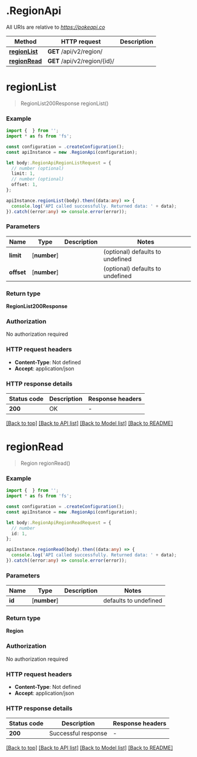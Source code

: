# .RegionApi

All URIs are relative to *https://pokeapi.co*

Method | HTTP request | Description
------------- | ------------- | -------------
[**regionList**](RegionApi.md#regionList) | **GET** /api/v2/region/ | 
[**regionRead**](RegionApi.md#regionRead) | **GET** /api/v2/region/{id}/ | 


# **regionList**
> RegionList200Response regionList()


### Example


```typescript
import {  } from '';
import * as fs from 'fs';

const configuration = .createConfiguration();
const apiInstance = new .RegionApi(configuration);

let body:.RegionApiRegionListRequest = {
  // number (optional)
  limit: 1,
  // number (optional)
  offset: 1,
};

apiInstance.regionList(body).then((data:any) => {
  console.log('API called successfully. Returned data: ' + data);
}).catch((error:any) => console.error(error));
```


### Parameters

Name | Type | Description  | Notes
------------- | ------------- | ------------- | -------------
 **limit** | [**number**] |  | (optional) defaults to undefined
 **offset** | [**number**] |  | (optional) defaults to undefined


### Return type

**RegionList200Response**

### Authorization

No authorization required

### HTTP request headers

 - **Content-Type**: Not defined
 - **Accept**: application/json


### HTTP response details
| Status code | Description | Response headers |
|-------------|-------------|------------------|
**200** | OK |  -  |

[[Back to top]](#) [[Back to API list]](README.md#documentation-for-api-endpoints) [[Back to Model list]](README.md#documentation-for-models) [[Back to README]](README.md)

# **regionRead**
> Region regionRead()


### Example


```typescript
import {  } from '';
import * as fs from 'fs';

const configuration = .createConfiguration();
const apiInstance = new .RegionApi(configuration);

let body:.RegionApiRegionReadRequest = {
  // number
  id: 1,
};

apiInstance.regionRead(body).then((data:any) => {
  console.log('API called successfully. Returned data: ' + data);
}).catch((error:any) => console.error(error));
```


### Parameters

Name | Type | Description  | Notes
------------- | ------------- | ------------- | -------------
 **id** | [**number**] |  | defaults to undefined


### Return type

**Region**

### Authorization

No authorization required

### HTTP request headers

 - **Content-Type**: Not defined
 - **Accept**: application/json


### HTTP response details
| Status code | Description | Response headers |
|-------------|-------------|------------------|
**200** | Successful response |  -  |

[[Back to top]](#) [[Back to API list]](README.md#documentation-for-api-endpoints) [[Back to Model list]](README.md#documentation-for-models) [[Back to README]](README.md)


